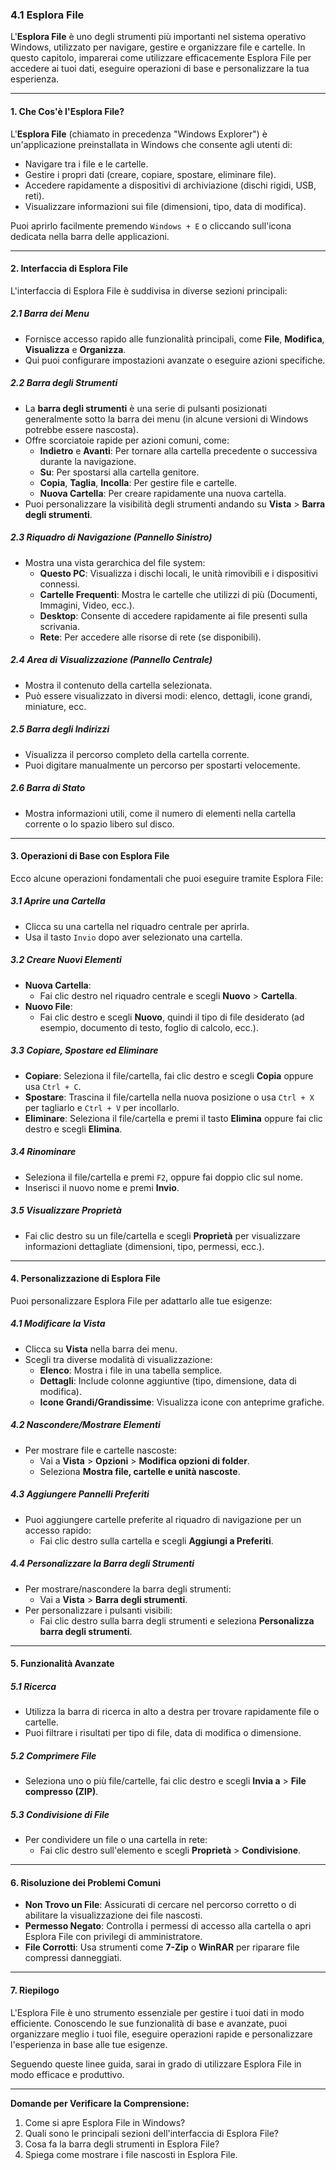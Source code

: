 ### **4.1 Esplora File**

L'**Esplora File** è uno degli strumenti più importanti nel sistema operativo Windows, utilizzato per navigare, gestire e organizzare file e cartelle. In questo capitolo, imparerai come utilizzare efficacemente Esplora File per accedere ai tuoi dati, eseguire operazioni di base e personalizzare la tua esperienza.

---

#### **1. Che Cos'è l'Esplora File?**

L'**Esplora File** (chiamato in precedenza "Windows Explorer") è un'applicazione preinstallata in Windows che consente agli utenti di:
- Navigare tra i file e le cartelle.
- Gestire i propri dati (creare, copiare, spostare, eliminare file).
- Accedere rapidamente a dispositivi di archiviazione (dischi rigidi, USB, reti).
- Visualizzare informazioni sui file (dimensioni, tipo, data di modifica).

Puoi aprirlo facilmente premendo `Windows + E` o cliccando sull'icona dedicata nella barra delle applicazioni.

---

#### **2. Interfaccia di Esplora File**

L'interfaccia di Esplora File è suddivisa in diverse sezioni principali:

##### **2.1 Barra dei Menu**
- Fornisce accesso rapido alle funzionalità principali, come **File**, **Modifica**, **Visualizza** e **Organizza**.
- Qui puoi configurare impostazioni avanzate o eseguire azioni specifiche.

##### **2.2 Barra degli Strumenti**
- La **barra degli strumenti** è una serie di pulsanti posizionati generalmente sotto la barra dei menu (in alcune versioni di Windows potrebbe essere nascosta).
- Offre scorciatoie rapide per azioni comuni, come:
  - **Indietro** e **Avanti**: Per tornare alla cartella precedente o successiva durante la navigazione.
  - **Su**: Per spostarsi alla cartella genitore.
  - **Copia**, **Taglia**, **Incolla**: Per gestire file e cartelle.
  - **Nuova Cartella**: Per creare rapidamente una nuova cartella.
- Puoi personalizzare la visibilità degli strumenti andando su **Vista** > **Barra degli strumenti**.

##### **2.3 Riquadro di Navigazione (Pannello Sinistro)**
- Mostra una vista gerarchica del file system:
  - **Questo PC**: Visualizza i dischi locali, le unità rimovibili e i dispositivi connessi.
  - **Cartelle Frequenti**: Mostra le cartelle che utilizzi di più (Documenti, Immagini, Video, ecc.).
  - **Desktop**: Consente di accedere rapidamente ai file presenti sulla scrivania.
  - **Rete**: Per accedere alle risorse di rete (se disponibili).

##### **2.4 Area di Visualizzazione (Pannello Centrale)**
- Mostra il contenuto della cartella selezionata.
- Può essere visualizzato in diversi modi: elenco, dettagli, icone grandi, miniature, ecc.

##### **2.5 Barra degli Indirizzi**
- Visualizza il percorso completo della cartella corrente.
- Puoi digitare manualmente un percorso per spostarti velocemente.

##### **2.6 Barra di Stato**
- Mostra informazioni utili, come il numero di elementi nella cartella corrente o lo spazio libero sul disco.

---

#### **3. Operazioni di Base con Esplora File**

Ecco alcune operazioni fondamentali che puoi eseguire tramite Esplora File:

##### **3.1 Aprire una Cartella**
- Clicca su una cartella nel riquadro centrale per aprirla.
- Usa il tasto `Invio` dopo aver selezionato una cartella.

##### **3.2 Creare Nuovi Elementi**
- **Nuova Cartella**:
  - Fai clic destro nel riquadro centrale e scegli **Nuovo** > **Cartella**.
- **Nuovo File**:
  - Fai clic destro e scegli **Nuovo**, quindi il tipo di file desiderato (ad esempio, documento di testo, foglio di calcolo, ecc.).

##### **3.3 Copiare, Spostare ed Eliminare**
- **Copiare**: Seleziona il file/cartella, fai clic destro e scegli **Copia** oppure usa `Ctrl + C`.
- **Spostare**: Trascina il file/cartella nella nuova posizione o usa `Ctrl + X` per tagliarlo e `Ctrl + V` per incollarlo.
- **Eliminare**: Seleziona il file/cartella e premi il tasto **Elimina** oppure fai clic destro e scegli **Elimina**.

##### **3.4 Rinominare**
- Seleziona il file/cartella e premi `F2`, oppure fai doppio clic sul nome.
- Inserisci il nuovo nome e premi **Invio**.

##### **3.5 Visualizzare Proprietà**
- Fai clic destro su un file/cartella e scegli **Proprietà** per visualizzare informazioni dettagliate (dimensioni, tipo, permessi, ecc.).

---

#### **4. Personalizzazione di Esplora File**

Puoi personalizzare Esplora File per adattarlo alle tue esigenze:

##### **4.1 Modificare la Vista**
- Clicca su **Vista** nella barra dei menu.
- Scegli tra diverse modalità di visualizzazione:
  - **Elenco**: Mostra i file in una tabella semplice.
  - **Dettagli**: Include colonne aggiuntive (tipo, dimensione, data di modifica).
  - **Icone Grandi/Grandissime**: Visualizza icone con anteprime grafiche.

##### **4.2 Nascondere/Mostrare Elementi**
- Per mostrare file e cartelle nascoste:
  - Vai a **Vista** > **Opzioni** > **Modifica opzioni di folder**.
  - Seleziona **Mostra file, cartelle e unità nascoste**.

##### **4.3 Aggiungere Pannelli Preferiti**
- Puoi aggiungere cartelle preferite al riquadro di navigazione per un accesso rapido:
  - Fai clic destro sulla cartella e scegli **Aggiungi a Preferiti**.

##### **4.4 Personalizzare la Barra degli Strumenti**
- Per mostrare/nascondere la barra degli strumenti:
  - Vai a **Vista** > **Barra degli strumenti**.
- Per personalizzare i pulsanti visibili:
  - Fai clic destro sulla barra degli strumenti e seleziona **Personalizza barra degli strumenti**.

---

#### **5. Funzionalità Avanzate**

##### **5.1 Ricerca**
- Utilizza la barra di ricerca in alto a destra per trovare rapidamente file o cartelle.
- Puoi filtrare i risultati per tipo di file, data di modifica o dimensione.

##### **5.2 Comprimere File**
- Seleziona uno o più file/cartelle, fai clic destro e scegli **Invia a** > **File compresso (ZIP)**.

##### **5.3 Condivisione di File**
- Per condividere un file o una cartella in rete:
  - Fai clic destro sull'elemento e scegli **Proprietà** > **Condivisione**.

---

#### **6. Risoluzione dei Problemi Comuni**

- **Non Trovo un File**: Assicurati di cercare nel percorso corretto o di abilitare la visualizzazione dei file nascosti.
- **Permesso Negato**: Controlla i permessi di accesso alla cartella o apri Esplora File con privilegi di amministratore.
- **File Corrotti**: Usa strumenti come **7-Zip** o **WinRAR** per riparare file compressi danneggiati.

---

#### **7. Riepilogo**

L'Esplora File è uno strumento essenziale per gestire i tuoi dati in modo efficiente. Conoscendo le sue funzionalità di base e avanzate, puoi organizzare meglio i tuoi file, eseguire operazioni rapide e personalizzare l'esperienza in base alle tue esigenze.

Seguendo queste linee guida, sarai in grado di utilizzare Esplora File in modo efficace e produttivo.

---

**Domande per Verificare la Comprensione:**
1. Come si apre Esplora File in Windows?
2. Quali sono le principali sezioni dell'interfaccia di Esplora File?
3. Cosa fa la barra degli strumenti in Esplora File?
4. Spiega come mostrare i file nascosti in Esplora File.
